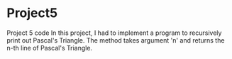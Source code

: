 # Project5
Project 5 code
In this project, I had to implement a program to recursively print out Pascal's Triangle. The method takes argument 'n' and returns the n-th line of Pascal's Triangle.
